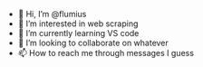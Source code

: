 - 👋 Hi, I’m @flumius
- 👀 I’m interested in web scraping
- 🌱 I’m currently learning VS code
- 💞️ I’m looking to collaborate on whatever
- 📫 How to reach me through messages I guess

<!---
flumius/flumius is a ✨ special ✨ repository because its `README.md` (this file) appears on your GitHub profile.
You can click the Preview link to take a look at your changes.
--->
